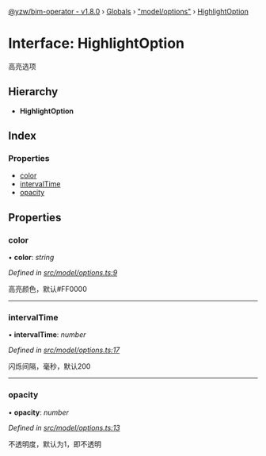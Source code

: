 [@yzw/bim-operator - v1.8.0](../README.md) › [Globals](../globals.md) › ["model/options"](../modules/_model_options_.md) › [HighlightOption](_model_options_.highlightoption.md)

# Interface: HighlightOption

高亮选项

## Hierarchy

* **HighlightOption**

## Index

### Properties

* [color](_model_options_.highlightoption.md#color)
* [intervalTime](_model_options_.highlightoption.md#intervaltime)
* [opacity](_model_options_.highlightoption.md#opacity)

## Properties

###  color

• **color**: *string*

*Defined in [src/model/options.ts:9](https://github.com/youkaisteve/bim-operator/blob/3313d73/src/model/options.ts#L9)*

高亮颜色，默认#FF0000

___

###  intervalTime

• **intervalTime**: *number*

*Defined in [src/model/options.ts:17](https://github.com/youkaisteve/bim-operator/blob/3313d73/src/model/options.ts#L17)*

闪烁间隔，毫秒，默认200

___

###  opacity

• **opacity**: *number*

*Defined in [src/model/options.ts:13](https://github.com/youkaisteve/bim-operator/blob/3313d73/src/model/options.ts#L13)*

不透明度，默认为1，即不透明
